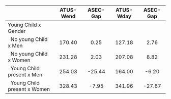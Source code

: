
|                      |    ATUS-Wend |     ASEC-Gap |    ATUS-Wday |     ASEC-Gap |
| -------------------- | :----------: | :----------: | :----------: | :----------: |
| Young Child x Gender |              |              |              |              |
| &nbsp;&nbsp;No young Child x Men |       170.40 |         0.25 |       127.18 |         2.76 |
| &nbsp;&nbsp;No young Child x Women |       231.28 |         2.03 |       207.08 |         8.82 |
| &nbsp;&nbsp;Young Child present x Men |       254.03 |       -25.44 |       164.00 |        -6.20 |
| &nbsp;&nbsp;Young Child present x Women |       328.43 |        -7.95 |       341.96 |       -27.67 |

